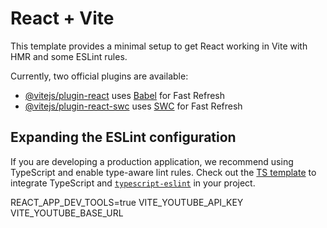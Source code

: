 # React + Vite

This template provides a minimal setup to get React working in Vite with HMR and some ESLint rules.

Currently, two official plugins are available:

- [@vitejs/plugin-react](https://github.com/vitejs/vite-plugin-react/blob/main/packages/plugin-react/README.md) uses [Babel](https://babeljs.io/) for Fast Refresh
- [@vitejs/plugin-react-swc](https://github.com/vitejs/vite-plugin-react-swc) uses [SWC](https://swc.rs/) for Fast Refresh

## Expanding the ESLint configuration

If you are developing a production application, we recommend using TypeScript and enable type-aware lint rules. Check out the [TS template](https://github.com/vitejs/vite/tree/main/packages/create-vite/template-react-ts) to integrate TypeScript and [`typescript-eslint`](https://typescript-eslint.io) in your project.


<!-- make env file and use urls -->
REACT_APP_DEV_TOOLS=true
VITE_YOUTUBE_API_KEY
VITE_YOUTUBE_BASE_URL


<!-- get youtube api key auth
search youtube api key auth
   go to create credential 
     clcik on create credential 
         api key get the api key genrated
 -->

 <!-- youtube apis
search youtube video list api
   get the most popular videos api list
  -->
